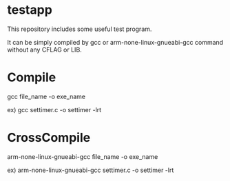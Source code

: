 testapp
=======

This repository includes some useful test program.

It can be simply compiled by gcc or arm-none-linux-gnueabi-gcc command without any CFLAG or LIB.

Compile
=======

gcc file_name -o exe_name

ex) gcc settimer.c -o settimer -lrt

CrossCompile
============

arm-none-linux-gnueabi-gcc file_name -o exe_name

ex) arm-none-linux-gnueabi-gcc settimer.c -o settimer -lrt
